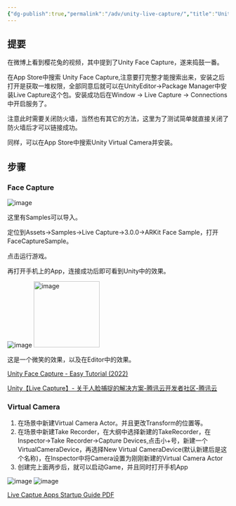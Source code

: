 ```yaml
---
{"dg-publish":true,"permalink":"/adv/unity-live-capture/","title":"Unity Live Capture","noteIcon":""}
---
```


## 提要

在微博上看到樱花兔的视频，其中提到了Unity Face Capture，遂来捣鼓一番。

在App Store中搜索 Unity Face Capture,注意要打完整才能搜索出来，安装之后打开是获取一堆权限，全部同意后就可以在UnityEditor->Package Manager中安装Live Capture这个包。安装成功后在Window -> Live Capture -> Connections中开启服务了。

注意此时需要关闭防火墙，当然也有其它的方法，这里为了测试简单就直接关闭了防火墙后才可以链接成功。

同样，可以在App Store中搜索Unity Virtual Camera并安装。

## 步骤

### Face Capture

<img src="https://cdn.jsdelivr.net/gh/aaronmack/image-hosting@master/e/image.22m0l5c6gwtc.webp" alt="image" />

这里有Samples可以导入。

定位到Assets->Samples->Live Capture->3.0.0->ARKit Face Sample，打开FaceCaptureSample。

点击运行游戏。

再打开手机上的App，连接成功后即可看到Unity中的效果。

<img src="https://cdn.jsdelivr.net/gh/aaronmack/image-hosting@master/e/image.5ftn8or4ekw0.webp" alt="image" />

<img src="http://xyzzyxwz.top:8080/wp-content/uploads/2023/11/20231125_023235000_iOS.jpg" alt="image" width="150" />

这是一个微笑的效果，以及在Editor中的效果。

[Unity Face Capture - Easy Tutorial (2022)](https://www.youtube.com/watch?v=UNW78Z8pvSU)

[Unity【Live Capture】- 关于人脸捕捉的解决方案-腾讯云开发者社区-腾讯云](https://cloud.tencent.com/developer/article/2086337)

### Virtual Camera

1. 在场景中新建Virtual Camera Actor。并且更改Transform的位置等。
2. 在场景中新建Take Recorder，在大纲中选择新建的TakeRecorder，在Inspector->Take Recorder->Capture Devices,点击小+号，新建一个VirtualCameraDevice，再选择New Virtual CameraDevice(默认新建后是这个名称)，在Inspector中将Camera设置为刚刚新建的Virtual Camera Actor
3. 创建完上面两步后，就可以启动Game，并且同时打开手机App

<img src="https://cdn.jsdelivr.net/gh/aaronmack/image-hosting@master/e/image.5oyt6qqpp3o0.webp" alt="image" />

<img src="https://cdn.jsdelivr.net/gh/aaronmack/image-hosting@master/e/image.2xmlj65nwlo0.webp" alt="image" />

[Live Captue Apps Startup Guide PDF](https://forum.unity.com/attachments/live-capture-apps-startup-guide-pdf.961348/)